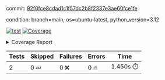 commit: [92f0fce8cdad1c1f57dc2b8f2337e3ae60fce1fe](https://github.com/rcmdnk/boto3-session/tree/92f0fce8cdad1c1f57dc2b8f2337e3ae60fce1fe)

condition: branch=main, os=ubuntu-latest, python_version=3.12

[![test](https://github.com/rcmdnk/boto3-session/actions/workflows/test.yml/badge.svg)](https://github.com/rcmdnk/boto3-session/actions/runs/7343420018)
<a href="https://github.com/rcmdnk/boto3-session/blob/92f0fce8cdad1c1f57dc2b8f2337e3ae60fce1fe/README.md"><img alt="Coverage" src="https://img.shields.io/badge/Coverage-48%25-orange.svg" /></a><details><summary>Coverage Report </summary><table><tr><th>File</th><th>Stmts</th><th>Miss</th><th>Cover</th><th>Missing</th></tr><tbody><tr><td colspan="5"><b>src/boto3_session</b></td></tr><tr><td>&nbsp; &nbsp;<a href="https://github.com/rcmdnk/boto3-session/blob/92f0fce8cdad1c1f57dc2b8f2337e3ae60fce1fe/src/boto3_session/session.py">session.py</a></td><td>58</td><td>33</td><td>43%</td><td><a href="https://github.com/rcmdnk/boto3-session/blob/92f0fce8cdad1c1f57dc2b8f2337e3ae60fce1fe/src/boto3_session/session.py#L11-L14">11&ndash;14</a>, <a href="https://github.com/rcmdnk/boto3-session/blob/92f0fce8cdad1c1f57dc2b8f2337e3ae60fce1fe/src/boto3_session/session.py#L56-L62">56&ndash;62</a>, <a href="https://github.com/rcmdnk/boto3-session/blob/92f0fce8cdad1c1f57dc2b8f2337e3ae60fce1fe/src/boto3_session/session.py#L65-L67">65&ndash;67</a>, <a href="https://github.com/rcmdnk/boto3-session/blob/92f0fce8cdad1c1f57dc2b8f2337e3ae60fce1fe/src/boto3_session/session.py#L70-L90">70&ndash;90</a>, <a href="https://github.com/rcmdnk/boto3-session/blob/92f0fce8cdad1c1f57dc2b8f2337e3ae60fce1fe/src/boto3_session/session.py#L93-L108">93&ndash;108</a>, <a href="https://github.com/rcmdnk/boto3-session/blob/92f0fce8cdad1c1f57dc2b8f2337e3ae60fce1fe/src/boto3_session/session.py#L111-L115">111&ndash;115</a>, <a href="https://github.com/rcmdnk/boto3-session/blob/92f0fce8cdad1c1f57dc2b8f2337e3ae60fce1fe/src/boto3_session/session.py#L118-L119">118&ndash;119</a>, <a href="https://github.com/rcmdnk/boto3-session/blob/92f0fce8cdad1c1f57dc2b8f2337e3ae60fce1fe/src/boto3_session/session.py#L122-L123">122&ndash;123</a></td></tr><tr><td><b>TOTAL</b></td><td><b>63</b></td><td><b>33</b></td><td><b>48%</b></td><td>&nbsp;</td></tr></tbody></table></details>

| Tests | Skipped | Failures | Errors | Time |
| ----- | ------- | -------- | -------- | ------------------ |
| 2 | 0 :zzz: | 0 :x: | 0 :fire: | 1.450s :stopwatch: |

